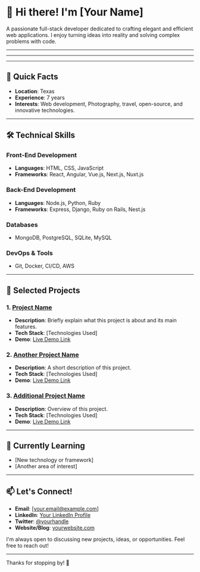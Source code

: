 # 👋 Hi there! I'm [Your Name]

A passionate full-stack developer dedicated to crafting elegant and efficient web applications. I enjoy turning ideas into reality and solving complex problems with code.

---
---
---

## 🚀 Quick Facts

- **Location**: Texas
- **Experience**: 7 years 
- **Interests**: Web development, Photography, travel, open-source, and innovative technologies.

---

## 🛠️ Technical Skills

### Front-End Development
- **Languages**: HTML, CSS, JavaScript
- **Frameworks**: React, Angular, Vue.js, Next.js, Nuxt.js

### Back-End Development
- **Languages**: Node.js, Python, Ruby
- **Frameworks**: Express, Django, Ruby on Rails, Nest.js

### Databases
- MongoDB, PostgreSQL, SQLite, MySQL

### DevOps & Tools
- Git, Docker, CI/CD, AWS

---

## 🌟 Selected Projects

### 1. [Project Name](link-to-your-project)
- **Description**: Briefly explain what this project is about and its main features.
- **Tech Stack**: [Technologies Used]
- **Demo**: [Live Demo Link](link-to-demo)

### 2. [Another Project Name](link-to-your-project)
- **Description**: A short description of this project.
- **Tech Stack**: [Technologies Used]
- **Demo**: [Live Demo Link](link-to-demo)

### 3. [Additional Project Name](link-to-your-project)
- **Description**: Overview of this project.
- **Tech Stack**: [Technologies Used]
- **Demo**: [Live Demo Link](link-to-demo)

---

## 🌱 Currently Learning

- [New technology or framework]
- [Another area of interest]

---

## 📫 Let's Connect!

- **Email**: [your.email@example.com]
- **LinkedIn**: [Your LinkedIn Profile](link-to-linkedin)
- **Twitter**: [@yourhandle](link-to-twitter)
- **Website/Blog**: [yourwebsite.com](link-to-website)

I'm always open to discussing new projects, ideas, or opportunities. Feel free to reach out!

---

Thanks for stopping by! 🚀
